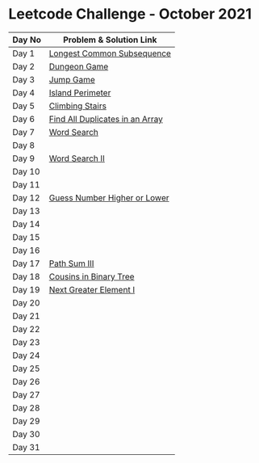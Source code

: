 # Leetcode Challenge - October 2021



| Day No | Problem & Solution Link                                                                                                                 |
| ------ | --------------------------------------------------------------------------------------------------------------------------------------- |
| Day 1  | [Longest Common Subsequence](../../difficulty-based-problem-index/leetcode-medium/leetcode-1143-longest-common-subsequence.md)          |
| Day 2  | [Dungeon Game](../../difficulty-based-problem-index/leetcode-hard/leetcode-174-dungeon-game.md)                                         |
| Day 3  | [Jump Game](../../difficulty-based-problem-index/leetcode-medium/leetcode-55-jump-game.md)                                              |
| Day 4  | [Island Perimeter](../../difficulty-based-problem-index/leetcode-easy/leetcode-463-island-perimeter.md)                                 |
| Day 5  | [Climbing Stairs](../../difficulty-based-problem-index/leetcode-easy/leetcode-70-climbing-stairs.md)                                    |
| Day 6  | [Find All Duplicates in an Array](../../difficulty-based-problem-index/leetcode-medium/leetcode-442-find-all-duplicates-in-an-array.md) |
| Day 7  | [Word Search](../../difficulty-based-problem-index/leetcode-medium/leetcode-79-word-search.md)                                          |
| Day 8  |                                                                                                                                         |
| Day 9  | [Word Search II](../../difficulty-based-problem-index/leetcode-hard/leetcode-212-word-search-ii.md)                                     |
| Day 10 |                                                                                                                                         |
| Day 11 |                                                                                                                                         |
| Day 12 | [Guess Number Higher or Lower](../../difficulty-based-problem-index/leetcode-easy/leetcode-374-guess-number-higher-or-lower.md)         |
| Day 13 |                                                                                                                                         |
| Day 14 |                                                                                                                                         |
| Day 15 |                                                                                                                                         |
| Day 16 |                                                                                                                                         |
| Day 17 | [Path Sum III](../../difficulty-based-problem-index/leetcode-medium/leetcode-437-path-sum-iii.md)                                       |
| Day 18 | [Cousins in Binary Tree](../../difficulty-based-problem-index/leetcode-easy/leetcode-993-cousins-in-binary-tree.md)                     |
| Day 19 | [Next Greater Element I](../../difficulty-based-problem-index/leetcode-easy/leetcode-496-next-greater-element-i.md)                     |
| Day 20 |                                                                                                                                         |
| Day 21 |                                                                                                                                         |
| Day 22 |                                                                                                                                         |
| Day 23 |                                                                                                                                         |
| Day 24 |                                                                                                                                         |
| Day 25 |                                                                                                                                         |
| Day 26 |                                                                                                                                         |
| Day 27 |                                                                                                                                         |
| Day 28 |                                                                                                                                         |
| Day 29 |                                                                                                                                         |
| Day 30 |                                                                                                                                         |
| Day 31 |                                                                                                                                         |
